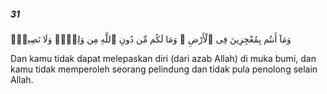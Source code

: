 ##### 31

<span class="ayah">وَمَآ أَنتُم بِمُعْجِزِينَ فِى ٱلْأَرْضِ ۖ وَمَا لَكُم مِّن دُونِ ٱللَّهِ مِن وَلِىٍّۢ وَلَا نَصِيرٍۢ</span>

<span class="ayah_translation">Dan kamu tidak dapat melepaskan diri (dari azab Allah) di muka bumi, dan kamu tidak memperoleh seorang pelindung dan tidak pula penolong selain Allah.</span>
